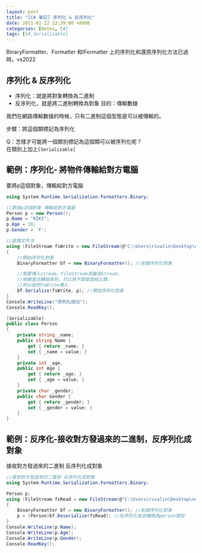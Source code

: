```yaml
---
layout: post
title: "[C# 筆記] 序列化 & 反序列化"
date: 2011-01-22 22:39:00 +0800
categories: [Notes, C#]
tags: [C#,Serializable]
---
```


BinaryFormatter、Formatter 和IFormatter 上的序列化和還原序列化方法已過時。vs2022

## 序列化 & 反序列化

- 序列化：就是將對象轉換為二進制
- 反序列化，就是將二進制轉換為對象
目的：傳輸數據

我們在網路傳輸數據的時候，只有二進制這個型態是可以被傳輸的。       

步驟：將這個類標記為序列化    

Q：怎樣才可能將一個類別標記為這個類可以被序列化呢？  
在類別上加上`[Serializable]`

## 範例：序列化- 將物件傳輸給對方電腦
要將p這個對象，傳輸給對方電腦
```c#
using System.Runtime.Serialization.Formatters.Binary;

//要將p這個對象 傳輸給對方電腦
Person p = new Person();
p.Name = "KIKI";
p.Age = 18;
p.Gender = 'F';

//處理文件流
using (FileStream fsWrite = new FileStream(@"C:\Users\rivalin\Desktop\new.txt", FileMode.OpenOrCreate, FileAccess.Write))
{
    //開始序列化對象
    BinaryFormatter bf = new BinaryFormatter(); //創建序列化對象

    //需要傳入stream，FileStream是繼承Stream，
    //根據里氏轉換原則，可以將子類賦值給父類，
    //所以就把fsWrite傳入
    bf.Serialize(fsWrite, p); //開始序列化對象
}
Console.WriteLine("序列化成功");
Console.ReadKey();

[Serializable]
public class Person
{
    private string _name;
    public string Name {
        get { return _name; }
        set { _name = value; }
    }
    private int _age;
    public int Age {
        get { return _age; }
        set { _age = value; }
    }
    private char _gender;
    public char Gender {
        get { return _gender; }
        set { _gender = value; }
    }
}
```
## 範例：反序化-接收對方發過來的二進制，反序列化成對象
接收對方發過來的二進制 反序列化成對象
```c#
//接收對方發過來的二進制 反序列化成對象
using System.Runtime.Serialization.Formatters.Binary;

Person p;
using (FileStream fsRead = new FileStream(@"C:\Users\rivalin\Desktop\new.txt", FileMode.OpenOrCreate, FileAccess.Read))
{
    BinaryFormatter bf = new BinaryFormatter(); //創建序列化對象
    p = (Person)bf.Deserialize(fsRead); //反序列化後並轉換為person類型
}
Console.WriteLine(p.Name);
Console.WriteLine(p.Age);
Console.WriteLine(p.Gender);
Console.ReadKey();
```